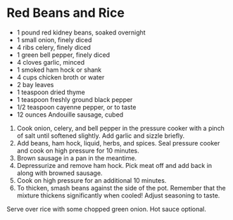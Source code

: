 # Red Beans and Rice

- 1 pound red kidney beans, soaked overnight
- 1 small onion, finely diced
- 4 ribs celery, finely diced
- 1 green bell pepper, finely diced
- 4 cloves garlic, minced
- 1 smoked ham hock or shank
- 4 cups chicken broth or water
- 2 bay leaves
- 1 teaspoon dried thyme
- 1 teaspoon freshly ground black pepper
- 1/2 teaspoon cayenne pepper, or to taste
- 12 ounces Andouille sausage, cubed

1. Cook onion, celery, and bell pepper in the pressure cooker with a pinch of salt until softened slightly. Add garlic and sizzle briefly.
2. Add beans, ham hock, liquid, herbs, and spices. Seal pressure cooker and cook on high pressure for 10 minutes.
3. Brown sausage in a pan in the meantime.
4. Depressurize and remove ham hock. Pick meat off and add back in along with browned sausage.
5. Cook on high pressure for an additional 10 minutes.
6. To thicken, smash beans against the side of the pot. Remember that the mixture thickens significantly when cooled! Adjust seasoning to taste.

Serve over rice with some chopped green onion. Hot sauce optional.
